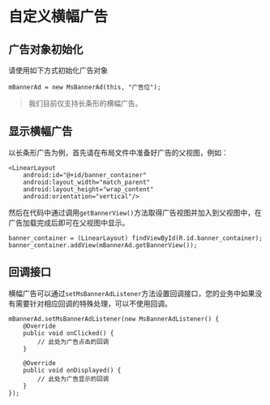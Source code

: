 # 自定义横幅广告

## 广告对象初始化

请使用如下方式初始化广告对象

    mBannerAd = new MsBannerAd(this, "广告位");
	
>我们目前仅支持长条形的横幅广告。

## 显示横幅广告
以长条形广告为例，首先请在布局文件中准备好广告的父视图，例如：

    <LinearLayout
        android:id="@+id/banner_container"
        android:layout_width="match_parent"
        android:layout_height="wrap_content"
        android:orientation="vertical"/>

然后在代码中通过调用`getBannerView()`方法取得广告视图并加入到父视图中，在广告加载完成后即可在父视图中显示。

    banner_container = (LinearLayout) findViewById(R.id.banner_container);
    banner_container.addView(mBannerAd.getBannerView());

## 回调接口
横幅广告可以通过`setMsBannerAdListener`方法设置回调接口，您的业务中如果没有需要针对相应回调的特殊处理，可以不使用回调。

    mBannerAd.setMsBannerAdListener(new MsBannerAdListener() {
        @Override
        public void onClicked() {
            // 此处为广告点击的回调
        }

        @Override
        public void onDisplayed() {
            // 此处为广告显示的回调
        }
    });
